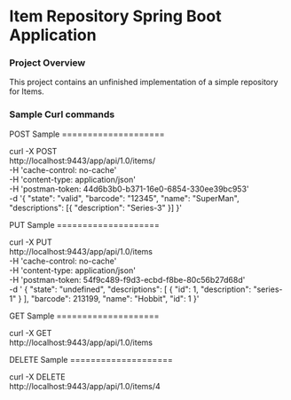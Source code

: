 # Item Repository Spring Boot Application #

### Project Overview ###

This project contains an unfinished implementation of a simple repository for Items.



### Sample Curl commands ###

POST Sample ====================

curl -X POST \
  http://localhost:9443/app/api/1.0/items/ \
  -H 'cache-control: no-cache' \
  -H 'content-type: application/json' \
  -H 'postman-token: 44d6b3b0-b371-16e0-6854-330ee39bc953' \
  -d '{
	"state": "valid",
	"barcode": "12345",
	"name": "SuperMan",
	"descriptions": [{
		"description": "Series-3"
	}]
}'

PUT Sample ====================

curl -X PUT \
  http://localhost:9443/app/api/1.0/items \
  -H 'cache-control: no-cache' \
  -H 'content-type: application/json' \
  -H 'postman-token: 54f9c489-f9d3-ecbd-f8be-80c56b27d68d' \
  -d '    {
        "state": "undefined",
        "descriptions": [
            {
                "id": 1,
                "description": "series-1"
            }
        ],
        "barcode": 213199,
        "name": "Hobbit",
        "id": 1
    }'


GET Sample ====================

curl -X GET \
  http://localhost:9443/app/api/1.0/items

DELETE Sample ====================

curl -X DELETE \
  http://localhost:9443/app/api/1.0/items/4 
